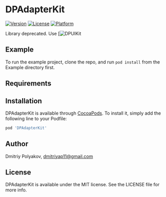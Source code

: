 # DPAdapterKit

[![Version](https://img.shields.io/cocoapods/v/DPAdapterKit.svg?style=flat)](https://cocoapods.org/pods/DPAdapterKit)
[![License](https://img.shields.io/cocoapods/l/DPAdapterKit.svg?style=flat)](https://cocoapods.org/pods/DPAdapterKit)
[![Platform](https://img.shields.io/cocoapods/p/DPAdapterKit.svg?style=flat)](https://cocoapods.org/pods/DPAdapterKit)

Library deprecated. Use [![DPUIKit](https://github.com/DPLibs/DPUIKit)

## Example

To run the example project, clone the repo, and run `pod install` from the Example directory first.

## Requirements

## Installation

DPAdapterKit is available through [CocoaPods](https://cocoapods.org). To install
it, simply add the following line to your Podfile:

```ruby
pod 'DPAdapterKit'
```

## Author

Dmitriy Polyakov, dmitriyap11@gmail.com

## License

DPAdapterKit is available under the MIT license. See the LICENSE file for more info.
